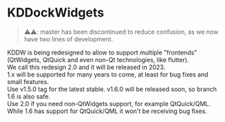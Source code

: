 # KDDockWidgets


> ⚠️⚠️: master has been discontinued to reduce confusion, as we now have two lines of development.

KDDW is being redesigned to allow to support multiple "frontends" (QtWidgets, QtQuick and even non-Qt technologies, like flutter).  
We call this redesign 2.0 and it will be released in 2023.  
1.x will be supported for many years to come, at least for bug fixes and small features.  
Use v1.5.0 tag for the latest stable. v1.6.0 will be released soon, so branch 1.6 is also safe.  
Use 2.0 if you need non-QtWidgets support, for example QtQuick/QML. While 1.6 has support for QtQuick/QML it won't be receiving bug fixes.
